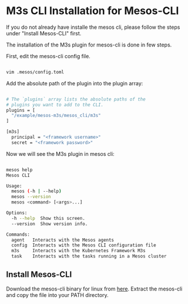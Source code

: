 # M3s CLI Installation for Mesos-CLI

If you do not already have installe the mesos cli, please follow the steps under "Install Mesos-CLI" first.

The installation of the M3s plugin for mesos-cli is done in few steps.

First, edit the mesos-cli config file.

```bash

vim .mesos/config.toml

```

Add the absolute path of the plugin into the plugin array:

```bash

# The `plugins` array lists the absolute paths of the
# plugins you want to add to the CLI.
plugins = [
  "/example/mesos-m3s/mesos_cli/m3s"
]

[m3s]
  principal = "<framework username>"
  secret = "<framework password>"

```

Now we will see the M3s plugin in mesos cli:

```bash

mesos help
Mesos CLI

Usage:
  mesos (-h | --help)
  mesos --version
  mesos <command> [<args>...]

Options:
  -h --help  Show this screen.
  --version  Show version info.

Commands:
  agent   Interacts with the Mesos agents
  config  Interacts with the Mesos CLI configuration file
  m3s     Interacts with the Kubernetes Framework M3s
  task    Interacts with the tasks running in a Mesos cluster

```

## Install Mesos-CLI

Download the mesos-cli binary for linux from [here](https://www.aventer.biz/files/sw/Linux/mesos-cli.zip). Extract
the mesos-cli and copy the file into your PATH directory.
